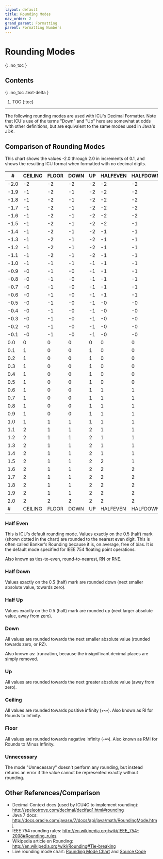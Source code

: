 ```yaml
---
layout: default
title: Rounding Modes
nav_order: 2
grand_parent: Formatting
parent: Formatting Numbers
---
```

<!--
© 2020 and later: Unicode, Inc. and others.
License & terms of use: http://www.unicode.org/copyright.html
-->

# Rounding Modes
{: .no_toc }

## Contents
{: .no_toc .text-delta }

1. TOC
{:toc}

---

The following rounding modes are used with ICU's Decimal Formatter. Note that
ICU's use of the terms "Down" and "Up" here are somewhat at odds with other
definitions, but are equivalent to the same modes used in Java's JDK.

## Comparison of Rounding Modes

This chart shows the values -2.0 through 2.0 in increments of 0.1, and shows the
resulting ICU format when formatted with no decimal digits.

| #    | CEILING | FLOOR | DOWN | UP | HALFEVEN | HALFDOWN | HALFUP | #    |
|------|---------|-------|------|----|----------|----------|--------|------|
| -2.0 | -2      | -2    | -2   | -2 | -2       | -2       | -2     | -2.0 |
| -1.9 | -1      | -2    | -1   | -2 | -2       | -2       | -2     | -1.9 |
| -1.8 | -1      | -2    | -1   | -2 | -2       | -2       | -2     | -1.8 |
| -1.7 | -1      | -2    | -1   | -2 | -2       | -2       | -2     | -1.7 |
| -1.6 | -1      | -2    | -1   | -2 | -2       | -2       | -2     | -1.6 |
| -1.5 | -1      | -2    | -1   | -2 | -2       | -1       | -2     | -1.5 |
| -1.4 | -1      | -2    | -1   | -2 | -1       | -1       | -1     | -1.4 |
| -1.3 | -1      | -2    | -1   | -2 | -1       | -1       | -1     | -1.3 |
| -1.2 | -1      | -2    | -1   | -2 | -1       | -1       | -1     | -1.2 |
| -1.1 | -1      | -2    | -1   | -2 | -1       | -1       | -1     | -1.1 |
| -1.0 | -1      | -1    | -1   | -1 | -1       | -1       | -1     | -1.0 |
| -0.9 | -0      | -1    | -0   | -1 | -1       | -1       | -1     | -0.9 |
| -0.8 | -0      | -1    | -0   | -1 | -1       | -1       | -1     | -0.8 |
| -0.7 | -0      | -1    | -0   | -1 | -1       | -1       | -1     | -0.7 |
| -0.6 | -0      | -1    | -0   | -1 | -1       | -1       | -1     | -0.6 |
| -0.5 | -0      | -1    | -0   | -1 | -0       | -0       | -1     | -0.5 |
| -0.4 | -0      | -1    | -0   | -1 | -0       | -0       | -0     | -0.4 |
| -0.3 | -0      | -1    | -0   | -1 | -0       | -0       | -0     | -0.3 |
| -0.2 | -0      | -1    | -0   | -1 | -0       | -0       | -0     | -0.2 |
| -0.1 | -0      | -1    | -0   | -1 | -0       | -0       | -0     | -0.1 |
| 0.0  | 0       | 0     | 0    | 0  | 0        | 0        | 0      | 0.0  |
| 0.1  | 1       | 0     | 0    | 1  | 0        | 0        | 0      | 0.1  |
| 0.2  | 1       | 0     | 0    | 1  | 0        | 0        | 0      | 0.2  |
| 0.3  | 1       | 0     | 0    | 1  | 0        | 0        | 0      | 0.3  |
| 0.4  | 1       | 0     | 0    | 1  | 0        | 0        | 0      | 0.4  |
| 0.5  | 1       | 0     | 0    | 1  | 0        | 0        | 1      | 0.5  |
| 0.6  | 1       | 0     | 0    | 1  | 1        | 1        | 1      | 0.6  |
| 0.7  | 1       | 0     | 0    | 1  | 1        | 1        | 1      | 0.7  |
| 0.8  | 1       | 0     | 0    | 1  | 1        | 1        | 1      | 0.8  |
| 0.9  | 1       | 0     | 0    | 1  | 1        | 1        | 1      | 0.9  |
| 1.0  | 1       | 1     | 1    | 1  | 1        | 1        | 1      | 1.0  |
| 1.1  | 2       | 1     | 1    | 2  | 1        | 1        | 1      | 1.1  |
| 1.2  | 2       | 1     | 1    | 2  | 1        | 1        | 1      | 1.2  |
| 1.3  | 2       | 1     | 1    | 2  | 1        | 1        | 1      | 1.3  |
| 1.4  | 2       | 1     | 1    | 2  | 1        | 1        | 1      | 1.4  |
| 1.5  | 2       | 1     | 1    | 2  | 2        | 1        | 2      | 1.5  |
| 1.6  | 2       | 1     | 1    | 2  | 2        | 2        | 2      | 1.6  |
| 1.7  | 2       | 1     | 1    | 2  | 2        | 2        | 2      | 1.7  |
| 1.8  | 2       | 1     | 1    | 2  | 2        | 2        | 2      | 1.8  |
| 1.9  | 2       | 1     | 1    | 2  | 2        | 2        | 2      | 1.9  |
| 2.0  | 2       | 2     | 2    | 2  | 2        | 2        | 2      | 2.0  |
| #    | CEILING | FLOOR | DOWN | UP | HALFEVEN | HALFDOWN | HALFUP | #    |

### Half Even

This is ICU's default rounding mode. Values exactly on the 0.5 (half) mark
(shown dotted in the chart) are rounded to the nearest even digit. This is often
called Banker's Rounding because it is, on average, free of bias. It is the
default mode specified for IEEE 754 floating point operations.

Also known as ties-to-even, round-to-nearest, RN or RNE.

### Half Down

Values exactly on the 0.5 (half) mark are rounded down (next smaller absolute
value, towards zero).

### Half Up

Values exactly on the 0.5 (half) mark are rounded up (next larger absolute
value, away from zero).

### Down

All values are rounded towards the next smaller absolute value (rounded towards
zero, or RZ).

Also known as: truncation, because the insignificant decimal places are simply
removed.

### Up

All values are rounded towards the next greater absolute value (away from zero).

### Ceiling

All values are rounded towards positive infinity (+∞). Also known as RI for
Rounds to Infinity.

### Floor

All values are rounded towards negative infinity (-∞). Also known as RMI for
Rounds to Minus Infinity.

### Unnecessary

The mode "Unnecessary" doesn't perform any rounding, but instead returns an
error if the value cannot be represented exactly without rounding.

## **Other References/Comparison**

*   Decimal Context docs (used by ICU4C to implement rounding):
    <http://speleotrove.com/decimal/decifaq1.html#rounding>
*   Java 7 docs:
    <http://docs.oracle.com/javase/7/docs/api/java/math/RoundingMode.html>
*   IEEE 754 rounding rules:
    <http://en.wikipedia.org/wiki/IEEE_754-2008#Rounding_rules>
*   Wikipedia article on Rounding:
    <http://en.wikipedia.org/wiki/Rounding#Tie-breaking>
*   Live rounding mode chart: [Rounding Mode
    Chart](https://htmlpreview.github.io/?https://github.com/unicode-org/icu-demos/blob/master/roundmode/round.html)
    and [Source
    Code](https://github.com/unicode-org/icu-demos/tree/master/roundmode)
